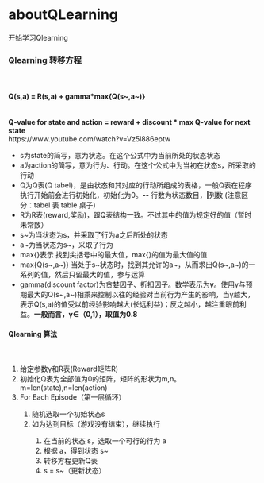 # aboutQLearning<br>
开始学习Qlearning<br>
<h3>Qlearning 转移方程</h3><br>
<h4>Q(s,a) = R(s,a) + gamma*max{Q(s~,a~)}</h4><br>
<b>Q-value for state and action = reward + discount * max Q-value for next state</b><br>
https://www.youtube.com/watch?v=Vz5l886eptw
<ul>
  <li>s为state的简写，意为状态。在这个公式中为当前所处的状态状态</li>
  <li>a为action的简写，意为行为、行动。在这个公式中为当初在状态s，所采取的行动</li>
  <li>Q为Q表(Q tabel)，是由状态和其对应的行动所组成的表格，一般Q表在程序执行开始前会进行初始化，初始化为0。<b>--</b> 行数为状态数目，<b>|</b>列数 (注意区分：tabel 表 table 桌子)</li>
  <li>R为R表(reward,奖励)，跟Q表结构一致。不过其中的值为规定好的值（暂时未常数）</li>
  <li>s~为当状态为s，并采取了行为a之后所处的状态</li>
  <li>a~为当状态为s~，采取了行为</li>
  <li>max{}表示 找到尖括号中的最大值，max{}的值为最大值的值</li>
  <li>max{Q(s~,a~)} 当处于s~状态时，找到其允许的a~，从而求出Q(s~,a~)的一系列的值，然后只留最大的值，参与运算</li>
  <li>gamma(discount factor)为贪婪因子、折扣因子。数学表示为<b>γ</b>。使用γ与预期最大的Q(s~,a~)相乘来控制以往的经验对当前行为产生的影响，当γ越大，表示Q(s,a)的值受以前经验影响越大(长远利益)；反之越小，越注重眼前利益。<b>一般而言，γ∈（0,1），取值为0.8</b></li>
</ul>
<h4>Qlearning 算法</h4><br>
<ol>
  <li>给定参数γ和R表(Reward矩阵R)</li>
  <li>初始化Q表为全部值为0的矩阵，矩阵的形状为m,n。m=len(state),n=len(action)</li>
  <li>For Each Episode（第一层循环）</li>
  <ol>
    <li>随机选取一个初始状态s</li>
    <li>如为达到目标（游戏没有结束），继续执行</li>
    <ol>
      <li>在当前的状态 s，选取一个可行的行为 a</li>
      <li>根据 a，得到状态 s~</li>
      <li>转移方程更新Q表</li>
      <li>s = s~（更新状态）</li>
      
     
    
